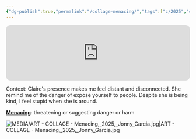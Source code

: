 ```yaml
---
{"dg-publish":true,"permalink":"/collage-menacing/","tags":["c/2025","c/hand","c/jewel","c/bracelet","c/fire","c/crack","c/glass","c/face","c/man","c/colour-black","c/colour-blue","c/colour-red","c/N-CL","c/distortion"],"created":"2025-07-23T09:08:41.249-04:00","updated":"2025-08-21T14:02:58.468-04:00"}
---
```



<iframe style="border-radius:12px" src="https://open.spotify.com/embed/track/2BeEqgLACWjI2oFzsUf7SF?utm_source=generator&theme=0" width="100%" height="152" frameBorder="0" allowfullscreen="" allow="autoplay; clipboard-write; encrypted-media; fullscreen; picture-in-picture" loading="lazy"></iframe>

Context: Claire's presence makes me feel distant and disconnected. She remind me of the danger of expose yourself to people. Despite she is being kind, I feel stupid when she is around.

[**Menacing**](https://www.instagram.com/p/DMYImVmxm2b/?utm_source=ig_web_copy_link): threatening or suggesting danger or harm

![MEDIA/ART - COLLAGE - Menacing,_2025,_Jonny_Garcia.jpg|ART - COLLAGE - Menacing,_2025,_Jonny_Garcia.jpg](/img/user/MEDIA/ART%20-%20COLLAGE%20-%20Menacing,_2025,_Jonny_Garcia.jpg)
